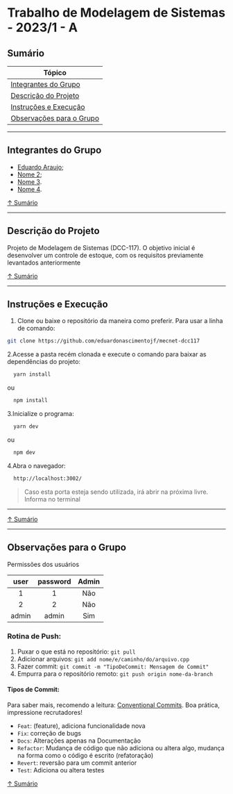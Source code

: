 # Trabalho de Modelagem de Sistemas - 2023/1 - A

## Sumário

| Tópico                                                |
| ----------------------------------------------------- |
| [Integrantes do Grupo](#integrantes-do-grupo)         |
| [Descrição do Projeto](#descrição-do-projeto)         |
| [Instruções e Execução](#instruções-e-execução)   |
| [Observações para o Grupo](#observações-para-o-grupo) |

---

## Integrantes do Grupo

- [Eduardo Araujo](https://github.com/eduardonascimentojf);
- [Nome 2](https://github.com/Nome2);
- [Nome 3](https://github.com/Nome3).
- [Nome 4](https://github.com/Nome4).

[↑ Sumário](#sumário)

---

## Descrição do Projeto

Projeto de Modelagem de Sistemas (DCC-117).
O objetivo inicial é desenvolver um controle de estoque, com os requisitos previamente levantados anteriormente

[↑ Sumário](#sumário)

---

## Instruções e Execução

1. Clone ou baixe o repositório da maneira como preferir. Para usar a linha de comando:

```bash
git clone https://github.com/eduardonascimentojf/mecnet-dcc117
```

2.Acesse a pasta recém clonada e execute o comando para baixar as dependências do projeto:

```bash
  yarn install
```

ou 

```bash
  npm install
```

3.Inicialize o programa:

```bash
  yarn dev
```

ou

```bash
  npm dev
```

4.Abra o navegador:

```bash
  http://localhost:3002/
```

> Caso esta porta esteja sendo utilizada, irá abrir na próxima livre. Informa no terminal

---

[↑ Sumário](#sumário)

---

## Observações para o Grupo

Permissões dos usuários

| user  | password | Admin |
| :---: |   :---:  | :---: |
| 1     | 1        | Não   |
| 2     | 2        | Não   |
| admin | admin    | Sim   |


### Rotina de Push:

1. Puxar o que está no repositório: `git pull`
2. Adicionar arquivos: `git add nome/e/caminho/do/arquivo.cpp`
3. Fazer commit: `git commit -m "TipoDeCommit: Mensagem de Commit"`
4. Empurra para o repositório remoto: `git push origin nome-da-branch`

#### Tipos de Commit:

Para saber mais, recomendo a leitura: [Conventional Commits](https://conventionalcommits.org/en/v1.0.0/). Boa prática, impressione recrutadores!

- `Feat`: (feature), adiciona funcionalidade nova
- `Fix`: correção de bugs
- `Docs`: Alterações apenas na Documentação
- `Refactor`: Mudança de código que não adiciona ou altera algo, mudança na forma como o código é escrito (refatoração)
- `Revert`: reversão para um commit anterior
- `Test`: Adiciona ou altera testes

[↑ Sumário](#sumário)
